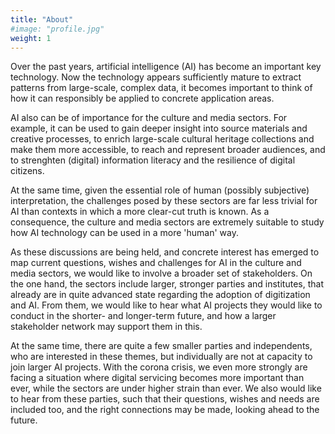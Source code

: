 ```yaml
---
title: "About"
#image: "profile.jpg"
weight: 1
---
```


Over the past years, artificial intelligence (AI) has become an important key technology. Now the technology appears sufficiently mature to extract patterns from large-scale, complex data, it becomes important to think of how it can responsibly be applied to concrete application areas.

AI also can be of importance for the culture and media sectors. For example, it can be used to gain deeper insight into source materials and creative processes, to enrich large-scale cultural heritage collections and make them more accessible, to reach and represent broader audiences, and to strenghten (digital) information literacy and the resilience of digital citizens.

At the same time, given the essential role of human (possibly subjective) interpretation, the challenges posed by these sectors are far less trivial for AI than contexts in which a more clear-cut truth is known. As a consequence, the culture and media sectors are extremely suitable to study how AI technology can be used in a more 'human' way.

As these discussions are being held, and concrete interest has emerged to map current questions, wishes and challenges for AI in the culture and media sectors, we would like to involve a broader set of stakeholders. On the one hand, the sectors include larger, stronger parties and institutes, that already are in quite advanced state regarding the adoption of digitization and AI. From them, we would like to hear what AI projects they would like to conduct in the shorter- and longer-term future, and how a larger stakeholder network may support them in this.

At the same time, there are quite a few smaller parties and independents, who are interested in these themes, but individually are not at capacity to join larger AI projects. With the corona crisis, we even more strongly are facing a situation where digital servicing becomes more important than ever, while the sectors are under higher strain than ever. We also would like to hear from these parties, such that their questions, wishes and needs are included too, and the right connections may be made, looking ahead to the future.
